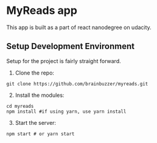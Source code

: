 # MyReads app
This app is built as a part of react nanodegree on udacity.

## Setup Development Environment
Setup for the project is fairly straight forward.

1. Clone the repo:
```
git clone https://github.com/brainbuzzer/myreads.git
```

2. Install the modules:
```
cd myreads
npm install #if using yarn, use yarn install
```

3. Start the server:
```
npm start # or yarn start
```
